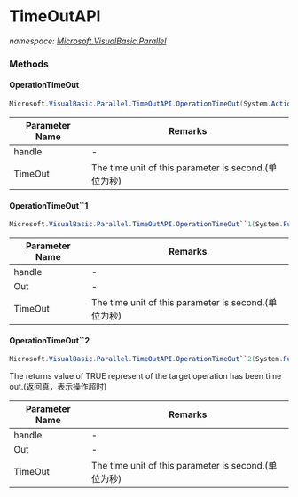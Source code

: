 ﻿# TimeOutAPI
_namespace: <a href="#" onClick="load('/docs/Microsoft.VisualBasic.Parallel/index.md')">Microsoft.VisualBasic.Parallel</a>_





### Methods

#### OperationTimeOut
```csharp
Microsoft.VisualBasic.Parallel.TimeOutAPI.OperationTimeOut(System.Action,System.Double)
```


|Parameter Name|Remarks|
|--------------|-------|
|handle|-|
|TimeOut|The time unit of this parameter is second.(单位为秒)|


#### OperationTimeOut``1
```csharp
Microsoft.VisualBasic.Parallel.TimeOutAPI.OperationTimeOut``1(System.Func{``0},``0@,System.Double)
```


|Parameter Name|Remarks|
|--------------|-------|
|handle|-|
|Out|-|
|TimeOut|The time unit of this parameter is second.(单位为秒)|


#### OperationTimeOut``2
```csharp
Microsoft.VisualBasic.Parallel.TimeOutAPI.OperationTimeOut``2(System.Func{``0,``1},``0,``1@,System.Double)
```
The returns value of TRUE represent of the target operation has been time out.(返回真，表示操作超时)

|Parameter Name|Remarks|
|--------------|-------|
|handle|-|
|Out|-|
|TimeOut|The time unit of this parameter is second.(单位为秒)|



